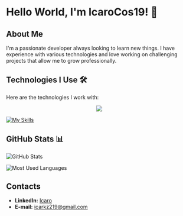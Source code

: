 # Hello World, I'm IcaroCos19! 👋

## About Me  
I'm a passionate developer always looking to learn new things. I have experience with various technologies and love working on challenging projects that allow me to grow professionally.

## Technologies I Use 🛠️  

Here are the technologies I work with:  
<p align="center">
  <a href="https://skillicons.dev">
    <img src="https://skillicons.dev/icons?i=pyython,cs,dotnet,java,unity" />
  </a>
</p>

[![My Skills](https://skillicons.dev/icons?i=pyython,cs,dotnet,java,unity)](https://skillicons.dev)


## GitHub Stats 📊  

![GitHub Stats](https://github-readme-stats.vercel.app/api?username=IcaroCos19&show_icons=true&theme=radical)  

![Most Used Languages](https://github-readme-stats.vercel.app/api/top-langs/?username=IcaroCos19&layout=compact&theme=radical)  


## Contacts


- **LinkedIn:** [Icaro](https://www.linkedin.com/in/icaro-costa-3a335627b/)
- **E-mail:** icarkz219@gmail.com
